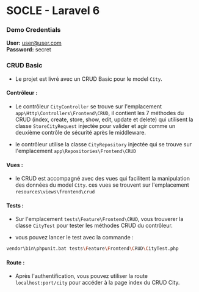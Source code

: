 # SOCLE - Laravel 6   

### Demo Credentials

**User:** user@user.com  
**Password:** secret


### CRUD Basic

- Le projet est livré avec un CRUD Basic pour le model ``City``.

#### Contrôleur :

- Le contrôleur ``CityController`` se trouve sur l'emplacement ``app\Http\Controllers\Frontend\CRUD``, il contient les 7 méthodes du CRUD (index, create, store, show, edit, update et delete) qui utilisent la classe ``StoreCityRequest`` injectée pour valider et agir comme un deuxième contrôle de sécurité après le middleware.

- le contrôleur utilise la classe ``CityRepository`` injectée qui se trouve sur l'emplacement ``app\Repositories\Frontend\CRUD``

#### Vues :

- le CRUD est accompagné avec des vues qui facilitent la manipulation des données du model ``City``. ces vues se trouvent sur l'emplacement ``resources\views\frontend\crud``

#### Tests :
 
- Sur l'emplacement ``tests\Feature\Frontend\CRUD``, vous trouverer la classe ``CityTest`` pour tester les méthodes CRUD du contrôleur.

- vous pouvez lancer le test avec la commande :

```bash
vendor\bin\phpunit.bat tests\Feature\Frontend\CRUD\CityTest.php
```

#### Route :

- Après l'authentification, vous pouvez utiliser la route ``localhost:port/city`` pour accéder à la page index du CRUD City.
